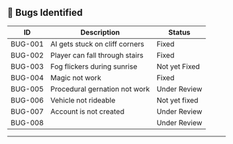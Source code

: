 ## 🐞 Bugs Identified

| ID   | Description                           | Status      |
|------|---------------------------------------|-------------|
| BUG-001 | AI gets stuck on cliff corners     | Fixed       |
| BUG-002 | Player can fall through stairs     | Fixed       |
| BUG-003 | Fog flickers during sunrise        | Not yet Fixed |
| BUG-004 | Magic not work       | Fixed |
| BUG-005 |Procedural gernation not work       | Under Review |
| BUG-006 | Vehicle not rideable | Not yet fixed |
| BUG-007 | Account is not created       | Under Review |
| BUG-008 |         | Under Review |

---
